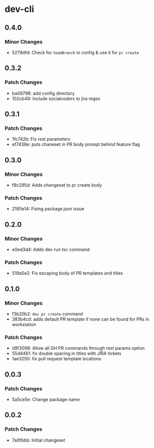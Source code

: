 # dev-cli

## 0.4.0

### Minor Changes

- 5279dfd: Check for `teamBranch` in config & use it for `pr create`

## 0.3.2

### Patch Changes

- ba08798: add config directory
- 102cb49: Include socialcoders to jira regex

## 0.3.1

### Patch Changes

- 1fc742b: Fix rest parameters
- ef7438e: puts chaneset in PR body prompt behind feature flag

## 0.3.0

### Minor Changes

- f8c295d: Adds changeset to pr create body

### Patch Changes

- 2185e14: Fixing package.json issue

## 0.2.0

### Minor Changes

- e0ed3d4: Adds dev run tsc command

### Patch Changes

- 519a5e2: Fix escaping body of PR templates and titles

## 0.1.0

### Minor Changes

- f3b20b2: `dev pr create` command
- 383b4cd: adds default PR template if none can be found for PRs in workstation

### Patch Changes

- d9f3098: Allow all GH PR commands through rest params option
- 55d4461: fix double spacing in titles with JIRA tickets
- 1ae3250: fix pull request template locations

## 0.0.3

### Patch Changes

- 5a5ce5e: Change package name

## 0.0.2

### Patch Changes

- 7a0fbbb: Initial changeset
